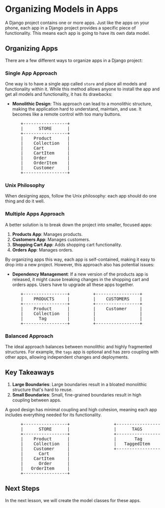 # Organizing Models in Apps

A Django project contains one or more apps. Just like the apps on your phone, each app in a Django project provides a specific piece of functionality. This means each app is going to have its own data model.

## Organizing Apps

There are a few different ways to organize apps in a Django project:

### Single App Approach

One way is to have a single app called `store` and place all models and functionality within it. While this method allows anyone to install the app and get all models and functionality, it has its drawbacks:

- **Monolithic Design**: This approach can lead to a monolithic structure, making the application hard to understand, maintain, and use. It becomes like a remote control with too many buttons.
<pre>
      +-----------------+
      |      STORE      |
      +-----------------+
      |    Product      |
      |    Collection   |
      |    Cart         |
      |    CartItem     |
      |    Order        |
      |    OrderItem    |
      |    Customer     |
      +-----------------+
</pre>

### Unix Philosophy

When designing apps, follow the Unix philosophy: each app should do one thing and do it well. 

### Multiple Apps Approach

A better solution is to break down the project into smaller, focused apps:

1. **Products App**: Manages products.
2. **Customers App**: Manages customers.
3. **Shopping Cart App**: Adds shopping cart functionality.
4. **Orders App**: Manages orders.

By organizing apps this way, each app is self-contained, making it easy to drop into a new project. However, this approach also has potential issues:

- **Dependency Management**: If a new version of the products app is released, it might cause breaking changes in the shopping cart and orders apps. Users have to upgrade all these apps together.

<pre>
      +-----------------+         +-----------------+         +-----------------+         +-----------------+
      |    PRODUCTS     |         |    CUSTOMERS    |         |      CARTS      |         |     ORDERS      |
      +-----------------+         +-----------------+         +-----------------+         +-----------------+
      |    Product      |         |    Customer     |         |      Cart       |         |      Order      |
      |    Collection   |         |                 |         |    CartItem     |         |   OrderItem     |
      |      Tag        |         |                 |         |                 |         |                 |
      +-----------------+         +-----------------+         +-----------------+         +-----------------+
</pre>

### Balanced Approach

The ideal approach balances between monolithic and highly fragmented structures. For example, the `tags` app is optional and has zero coupling with other apps, allowing independent changes and deployments.

## Key Takeaways

1. **Large Boundaries**: Large boundaries result in a bloated monolithic structure that's hard to reuse.
2. **Small Boundaries**: Small, fine-grained boundaries result in high coupling between apps.

A good design has minimal coupling and high cohesion, meaning each app includes everything needed for its functionality.

<pre>
      +-----------------+                 +-----------------+
      |      STORE      |                 |      TAGS       |
      +-----------------+                 +-----------------+
      |    Product      |                 |       Tag       |
      |    Collection   |                 |   TaggedItem    |
      |    Customer     |                 +-----------------+
      |      Cart       |
      |    CartItem     |
      |      Order      |
      |   OrderItem     |
      +-----------------+
</pre>

## Next Steps

In the next lesson, we will create the model classes for these apps.
